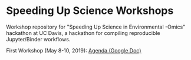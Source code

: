 # Speeding Up Science Workshops

Workshop repository for "Speeding Up Science in Environmental -Omics"
hackathon at UC Davis, a hackathon for compiling reproducible Jupyter/Binder workflows.

First Workshop (May 8-10, 2019): [Agenda (Google Doc)](https://docs.google.com/document/d/1IZ2BsSYzPu1FqbQ4-zYvkKBXEO6nhJyFlNOi7A6TfUM/edit)

